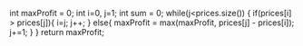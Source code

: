 int maxProfit = 0;
int i=0, j=1;
int sum = 0;
while(j<prices.size())
{
if(prices[i] > prices[j]){
i=j;
j++;
}
else{
maxProfit = max(maxProfit, prices[j] - prices[i]);
j+=1;
}
}
return maxProfit;